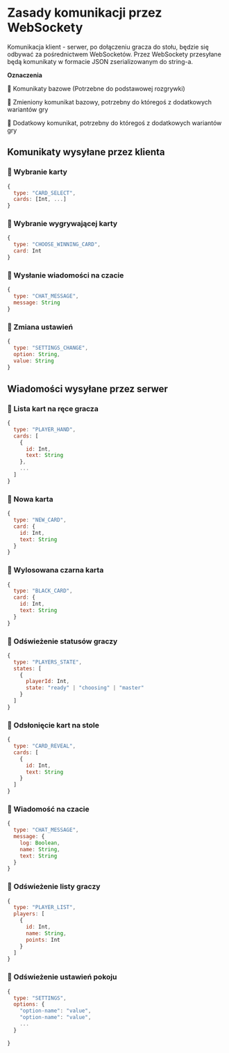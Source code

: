 # Zasady komunikacji przez WebSockety


Komunikacja klient - serwer, po dołączeniu gracza do stołu, będzie się odbywać za pośrednictwem WebSocketów. Przez WebSockety przesyłane będą komunikaty w formacie JSON zserializowanym do string-a.

__Oznaczenia__

&#x1F4D8; Komunikaty bazowe (Potrzebne do podstawowej rozgrywki)

&#x1F4D7; Zmieniony komunikat bazowy, potrzebny do któregoś z dodatkowych wariantów gry

&#x1F4D9; Dodatkowy komunikat, potrzebny do któregoś z dodatkowych wariantów gry

## Komunikaty wysyłane przez klienta

### &#x1F4D8; Wybranie karty

```js
{
  type: "CARD_SELECT",
  cards: [Int, ...]
}
```

### &#x1F4D8; Wybranie wygrywającej karty

```js
{
  type: "CHOOSE_WINNING_CARD",
  card: Int
}
```

### &#x1F4D8; Wysłanie wiadomości na czacie

```js
{
  type: "CHAT_MESSAGE",
  message: String
}
```

### &#x1F4D8; Zmiana ustawień

```js
{
  type: "SETTINGS_CHANGE",
  option: String,
  value: String
}
```

## Wiadomości wysyłane przez serwer

### &#x1F4D8; Lista kart na ręce gracza

```js
{
  type: "PLAYER_HAND",
  cards: [
    {
      id: Int,
      text: String
    }, 
    ...
  ]
}
```

### &#x1F4D8; Nowa karta
```js
{
  type: "NEW_CARD",
  card: {
    id: Int,
    text: String
  }
}
```

### &#x1F4D8; Wylosowana czarna karta

```js
{
  type: "BLACK_CARD",
  card: {
    id: Int,
    text: String
  }
}
```

### &#x1F4D8; Odświeżenie statusów graczy
```js
{
  type: "PLAYERS_STATE",
  states: [
    {
      playerId: Int,
      state: "ready" | "choosing" | "master"
    }
  ]
}
```

### &#x1F4D8; Odsłonięcie kart na stole
```js
{
  type: "CARD_REVEAL",
  cards: [
    {
      id: Int,
      text: String
    }
  ]
}
```

### &#x1F4D8; Wiadomość na czacie

```js
{
  type: "CHAT_MESSAGE",
  message: {
    log: Boolean,
    name: String,
    text: String
  }
}
```

### &#x1F4D8; Odświeżenie listy graczy

```js
{
  type: "PLAYER_LIST",
  players: [
    {
      id: Int,
      name: String,
      points: Int
    }
  ]
}
```

### &#x1F4D8; Odświeżenie ustawień pokoju

```js
{
  type: "SETTINGS",
  options: {
    "option-name": "value",
    "option-name": "value",
    ...
  }
  
}
```

